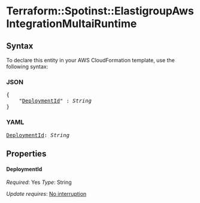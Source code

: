 # Terraform::Spotinst::ElastigroupAws IntegrationMultaiRuntime

## Syntax

To declare this entity in your AWS CloudFormation template, use the following syntax:

### JSON

<pre>
{
    "<a href="#deploymentid" title="DeploymentId">DeploymentId</a>" : <i>String</i>
}
</pre>

### YAML

<pre>
<a href="#deploymentid" title="DeploymentId">DeploymentId</a>: <i>String</i>
</pre>

## Properties

#### DeploymentId

_Required_: Yes
_Type_: String

_Update requires_: [No interruption](https://docs.aws.amazon.com/AWSCloudFormation/latest/UserGuide/using-cfn-updating-stacks-update-behaviors.html#update-no-interrupt)

